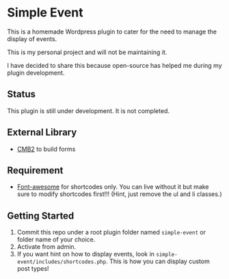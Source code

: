 # Simple Event
This is a homemade Wordpress plugin to cater for the need to manage the display of events.

This is my personal project and will not be maintaining it.

I have decided to share this because open-source has helped me during my plugin development.

## Status
This plugin is still under development. It is not completed.

## External Library
* [CMB2](https://github.com/CMB2/CMB2) to build forms

## Requirement
* [Font-awesome](http://fontawesome.io/) for shortcodes only. You can live without it but make sure to modify shortcodes first!!! (Hint, just remove the ul and li classes.)

## Getting Started
1. Commit this repo under a root plugin folder named `simple-event` or folder name of your choice.
2. Activate from admin.
3. If you want hint on how to display events, look in `simple-event/includes/shortcodes.php`. This is how you can display custom post types!